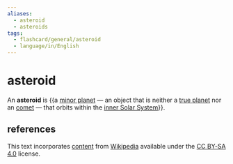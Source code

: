 ```yaml
---
aliases:
  - asteroid
  - asteroids
tags:
  - flashcard/general/asteroid
  - language/in/English
---
```


# asteroid

An __asteroid__ is {{a [minor planet](minor%20planet.md) — an object that is neither a [true planet](planet.md) nor an [comet](comet.md) — that orbits within the [inner Solar System](Solar%20System.md#inner%20Solar%20System)}}. <!--SR:!2024-07-09,9,270-->

## references

This text incorporates [content](https://en.wikipedia.org/wiki/asteroid) from [Wikipedia](Wikipedia.md) available under the [CC BY-SA 4.0](https://creativecommons.org/licenses/by-sa/4.0/) license.
